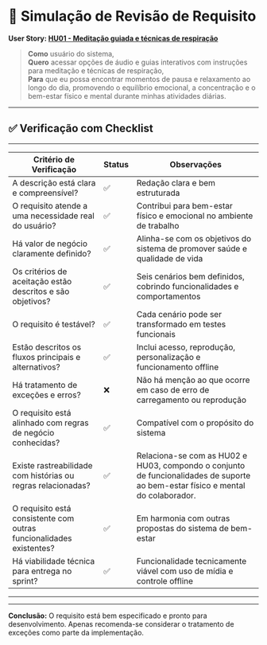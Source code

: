 # 🧪 Simulação de Revisão de Requisito

**User Story: [HU01 - Meditação guiada e técnicas de respiração](https://github.com/gilmarUFG/rs_es_20251_g2/blob/main/trabalho_final/historias_usuarios/HU01%20-%20Medita%C3%A7%C3%A3o%20guiada%20e%20t%C3%A9cnicas%20de%20respira%C3%A7%C3%A3o.md)**

> **Como** usuário do sistema,  
> **Quero** acessar opções de áudio e guias interativos com instruções para meditação e técnicas de respiração,  
> **Para** que eu possa encontrar momentos de pausa e relaxamento ao longo do dia, promovendo o equilíbrio emocional, a concentração e o bem-estar físico e mental durante minhas atividades diárias.

---

## ✅ Verificação com Checklist
---------------------------------------------------------------------------------------------------------------------------------
| Critério de Verificação                                              | Status | Observações                                                                 |
|----------------------------------------------------------------------|--------|------------------------------------------------------------------------------|
| A descrição está clara e compreensível?                              | ✅     | Redação clara e bem estruturada                                              |
| O requisito atende a uma necessidade real do usuário?                | ✅     | Contribui para bem-estar físico e emocional no ambiente de trabalho          |
| Há valor de negócio claramente definido?                             | ✅     | Alinha-se com os objetivos do sistema de promover saúde e qualidade de vida  |
| Os critérios de aceitação estão descritos e são objetivos?           | ✅     | Seis cenários bem definidos, cobrindo funcionalidades e comportamentos       |
| O requisito é testável?                                              | ✅     | Cada cenário pode ser transformado em testes funcionais                      |
| Estão descritos os fluxos principais e alternativos?                 | ✅     | Inclui acesso, reprodução, personalização e funcionamento offline            |
| Há tratamento de exceções e erros?                                   | ❌     | Não há menção ao que ocorre em caso de erro de carregamento ou reprodução    |
| O requisito está alinhado com regras de negócio conhecidas?          | ✅     | Compatível com o propósito do sistema                                        |
| Existe rastreabilidade com histórias ou regras relacionadas?         | ✅     | Relaciona-se com as HU02 e HU03, compondo o conjunto de funcionalidades de suporte ao bem-estar físico e mental do colaborador. |
| O requisito está consistente com outras funcionalidades existentes?  | ✅     | Em harmonia com outras propostas do sistema de bem-estar                     |
| Há viabilidade técnica para entrega no sprint?                       | ✅     | Funcionalidade tecnicamente viável com uso de mídia e controle offline       |
----------------------------------------------------------------------------------------------------------------------------------

---

**Conclusão:** O requisito está bem especificado e pronto para desenvolvimento. Apenas recomenda-se considerar o tratamento de exceções como parte
 da implementação.
